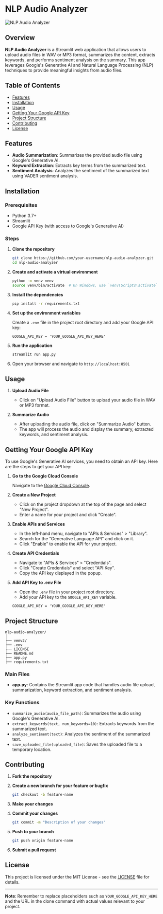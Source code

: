 # NLP Audio Analyzer

![NLP Audio Analyzer](https://via.placeholder.com/1000x200.png?text=NLP+Audio+Analyzer)

## Overview

**NLP Audio Analyzer** is a Streamlit web application that allows users to upload audio files in WAV or MP3 format, summarizes the content, extracts keywords, and performs sentiment analysis on the summary. This app leverages Google's Generative AI and Natural Language Processing (NLP) techniques to provide meaningful insights from audio files.

## Table of Contents

- [Features](#features)
- [Installation](#installation)
- [Usage](#usage)
- [Getting Your Google API Key](#getting-your-google-api-key)
- [Project Structure](#project-structure)
- [Contributing](#contributing)
- [License](#license)

## Features

- **Audio Summarization**: Summarizes the provided audio file using Google's Generative AI.
- **Keyword Extraction**: Extracts key terms from the summarized text.
- **Sentiment Analysis**: Analyzes the sentiment of the summarized text using VADER sentiment analysis.

## Installation

### Prerequisites

- Python 3.7+
- Streamlit
- Google API Key (with access to Google's Generative AI)

### Steps

1. **Clone the repository**

    ```bash
    git clone https://github.com/your-username/nlp-audio-analyzer.git
    cd nlp-audio-analyzer
    ```

2. **Create and activate a virtual environment**

    ```bash
    python -m venv venv
    source venv/bin/activate  # On Windows, use `venv\Scripts\activate`
    ```

3. **Install the dependencies**

    ```bash
    pip install -r requirements.txt
    ```

4. **Set up the environment variables**

    Create a `.env` file in the project root directory and add your Google API key:

    ```dotenv
    GOOGLE_API_KEY = 'YOUR_GOOGLE_API_KEY_HERE'
    ```

5. **Run the application**

    ```bash
    streamlit run app.py
    ```

6. Open your browser and navigate to `http://localhost:8501`

## Usage

1. **Upload Audio File**

    - Click on "Upload Audio File" button to upload your audio file in WAV or MP3 format.

2. **Summarize Audio**

    - After uploading the audio file, click on "Summarize Audio" button.
    - The app will process the audio and display the summary, extracted keywords, and sentiment analysis.

## Getting Your Google API Key

To use Google's Generative AI services, you need to obtain an API key. Here are the steps to get your API key:

1. **Go to the Google Cloud Console**

    Navigate to the [Google Cloud Console](https://console.cloud.google.com/).

2. **Create a New Project**

    - Click on the project dropdown at the top of the page and select "New Project".
    - Enter a name for your project and click "Create".

3. **Enable APIs and Services**

    - In the left-hand menu, navigate to "APIs & Services" > "Library".
    - Search for the "Generative Language API" and click on it.
    - Click "Enable" to enable the API for your project.

4. **Create API Credentials**

    - Navigate to "APIs & Services" > "Credentials".
    - Click "Create Credentials" and select "API Key".
    - Copy the API key displayed in the popup.

5. **Add API Key to .env File**

    - Open the `.env` file in your project root directory.
    - Add your API key to the `GOOGLE_API_KEY` variable.

    ```dotenv
    GOOGLE_API_KEY = 'YOUR_GOOGLE_API_KEY_HERE'
    ```

## Project Structure

  ```structure
  nlp-audio-analyzer/
  │
  ├── venv2/
  ├── .env
  ├── LICENSE
  ├── README.md
  ├── app.py
  ├── requirements.txt
  ```

### Main Files

- **app.py**: Contains the Streamlit app code that handles audio file upload, summarization, keyword extraction, and sentiment analysis.

### Key Functions

- `summarize_audio(audio_file_path)`: Summarizes the audio using Google's Generative AI.
- `extract_keywords(text, num_keywords=10)`: Extracts keywords from the summarized text.
- `analyze_sentiment(text)`: Analyzes the sentiment of the summarized text.
- `save_uploaded_file(uploaded_file)`: Saves the uploaded file to a temporary location.

## Contributing

1. **Fork the repository**
2. **Create a new branch for your feature or bugfix**

    ```bash
    git checkout -b feature-name
    ```

3. **Make your changes**
4. **Commit your changes**

    ```bash
    git commit -m "Description of your changes"
    ```

5. **Push to your branch**

    ```bash
    git push origin feature-name
    ```

6. **Submit a pull request**

## License

This project is licensed under the MIT License - see the [LICENSE](LICENSE) file for details.

---

**Note**: Remember to replace placeholders such as `YOUR_GOOGLE_API_KEY_HERE` and the URL in the clone command with actual values relevant to your project.
